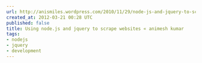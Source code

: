 ```yaml
---
url: http://anismiles.wordpress.com/2010/11/29/node-js-and-jquery-to-scrape-websites/
created_at: 2012-03-21 00:28 UTC
published: false
title: Using node.js and jquery to scrape websites « animesh kumar
tags:
- nodejs
- jquery
- development
---
```



